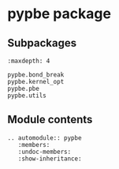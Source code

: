# pypbe package

## Subpackages

```{toctree}
:maxdepth: 4

pypbe.bond_break
pypbe.kernel_opt
pypbe.pbe
pypbe.utils
```

## Module contents

```{eval-rst}
.. automodule:: pypbe
   :members:
   :undoc-members:
   :show-inheritance:
```

